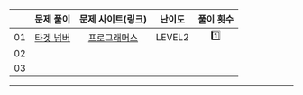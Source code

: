 |    |          문제 풀이         |  문제 사이트(링크)  |     난이도    |    풀이 횟수   | 
|:--:|:--------------------------:|:-------------------:|:--------------:|:--------------:|
| 01 |   [타겟 넘버](./01_타겟_넘버.py)    | [프로그래머스](https://school.programmers.co.kr/learn/courses/30/lessons/43165)| LEVEL2 |  1️⃣  |
| 02 |
| 03 |
<hr>
